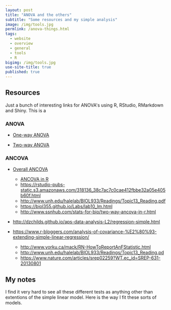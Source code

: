 ```yaml
---
layout: post
title: "ANOVA and the others"
subtitle: "Some resources and my simple analysis"
image: /img/tools.jpg
permlink: /anova-things.html
tags:
  - website
  - overview
  - general
  - tools
  - R
bigimg: /img/tools.jpg
use-site-title: true
published: true
---
```


## Resources

Just a bunch of interesting links for ANOVA's using R, RStudio, RMarkdown and Shiny. This is a 

### ANOVA

- [One-way ANOVA](http://www.ssnhub.com/stats-for-bio/one-way-anova-in-r.html)

- [Two-way ANOVA](http://www.sthda.com/english/wiki/two-way-anova-test-in-r)

### ANCOVA

- [Overall ANCOVA](http://dwoll.de/rexrepos/posts/ancova.html)
    - [ANCOVA in R](https://stats.stackexchange.com/questions/51780/how-to-perform-an-ancova-in-r)
    - https://rstudio-pubs-static.s3.amazonaws.com/318136_38c7ac7c0cae412fbbe32a05e405b60f.html
    - http://www.unh.edu/halelab/BIOL933/Readings/Topic13_Reading.pdf
    - https://biol355.github.io/Labs/lab10_lm.html
    - http://www.ssnhub.com/stats-for-bio/two-way-ancova-in-r.html

- http://dzchilds.github.io/aps-data-analysis-L2/regression-simple.html

- https://www.r-bloggers.com/analysis-of-covariance-%E2%80%93-extending-simple-linear-regression/
    - http://www.yorku.ca/mack/RN-HowToReportAnFStatistic.html
    - http://www.unh.edu/halelab/BIOL933/Readings/Topic13_Reading.pd 
    - https://www.nature.com/articles/srep02259?WT.ec_id=SREP-631-20130801

## My notes

I find it very hard to see all these different tests as anything other than extentions of the simple linear model. Here is the way I fit these sorts of models.